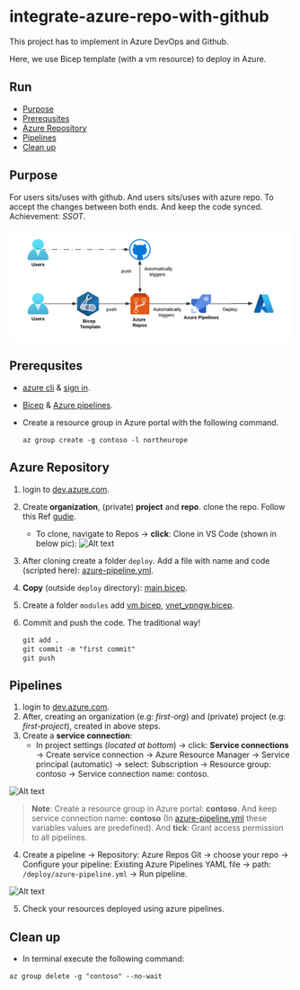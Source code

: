 # integrate-azure-repo-with-github

This project has to implement in Azure DevOps and Github.

Here, we use Bicep template (with a vm resource) to deploy in Azure.

## Run
  - [Purpose](#purpose)
  - [Prerequsites](#prerequsites)
  - [Azure Repository](#azure-repository)
  - [Pipelines](#pipelines)
  - [Clean up](#clean-up)

## Purpose

For users sits/uses with github. And users sits/uses with azure repo. To accept the changes between both ends. And keep the code synced. Achievement: *SSOT*.

![Alt text](pics/Design.png)

## Prerequsites

- [azure cli](https://learn.microsoft.com/en-us/cli/azure/install-azure-cli) & [sign in](https://learn.microsoft.com/en-us/cli/azure/authenticate-azure-cli).
- [Bicep](https://learn.microsoft.com/en-us/azure/azure-resource-manager/bicep/overview?tabs=bicep) & [Azure pipelines](https://learn.microsoft.com/en-us/azure/devops/pipelines/get-started/what-is-azure-pipelines?view=azure-devops).
- Create a resource group in Azure portal with the following command.
  
  ```
  az group create -g contoso -l northeurope
  ```

## Azure Repository
1. login to [dev.azure.com](https://azure.microsoft.com/en-us/products/devops).
2. Create **organization**, (private) **project** and **repo**. clone the repo. Follow this Ref [gudie](https://learn.microsoft.com/en-us/training/modules/build-first-bicep-deployment-pipeline-using-azure-pipelines/3-exercise-create-run-basic-pipeline).
   
   - To clone, navigate to Repos → **click**: Clone in VS Code (shown in below pic):
  ![Alt text](pics/azure-repo.png)

3. After cloning create a folder `deploy`. Add a file with name and code (scripted here): [azure-pipeline.yml](deploy/azure-pipeline.yml).

4. **Copy** (outside `deploy` directory): [main.bicep](main.bicep).

5. Create a folder `modules` add [vm.bicep](vm.bicep), [vnet_vpngw.bicep](vnet_vpngw.bicep).

6. Commit and push the code. The traditional way!
   
   ```hcl
   git add .
   git commit -m "first commit"
   git push
   ```

## Pipelines

1. login to [dev.azure.com](https://azure.microsoft.com/en-us/products/devops).
2. After, creating an organization (e.g: *first-org*) and (private) project (e.g: *first-project*), created in above steps.
3. Create a **service connection**:
   - In project settings (*located at bottom*) → click: **Service connections** → Create service connection → Azure Resource Manager → Service principal (automatic) → select: Subscription → Resource group: contoso → Service connection name: contoso.

![Alt text](pics/service_connection.png)

> **Note**: Create a resource group in Azure portal: **contoso**. And keep service connection name: **contoso** (In [azure-pipeline.yml](deploy/azure-pipeline.yml) these variables values are predefined). And **tick**: Grant access permission to all pipelines.

4. Create a pipeline → Repository: Azure Repos Git → choose your repo → Configure your pipeline: Existing Azure Pipelines YAML file → path: `/deploy/azure-pipeline.yml` → Run pipeline.


![Alt text](pics/pipeline_config.png)

5. Check your resources deployed using azure pipelines.
   
## Clean up
- In terminal execute the following command:
```azcli
az group delete -g "contoso" --no-wait
```